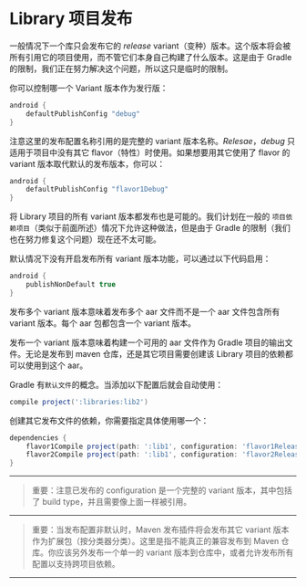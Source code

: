# Library 项目发布

一般情况下一个库只会发布它的 *release* variant（变种）版本。这个版本将会被所有引用它的项目使用，而不管它们本身自己构建了什么版本。这是由于 Gradle 的限制，我们正在努力解决这个问题，所以这只是临时的限制。

你可以控制哪一个 Variant 版本作为发行版：

``` Groovy
android {
    defaultPublishConfig "debug"
}
```

注意这里的发布配置名称引用的是完整的 variant 版本名称。*Relesae*，*debug* 只适用于项目中没有其它 flavor（特性）时使用。如果想要用其它使用了 flavor 的 variant 版本取代默认的发布版本，你可以：

``` Groovy
android {
    defaultPublishConfig "flavor1Debug"
}
```

将 Library 项目的所有 variant 版本都发布也是可能的。我们计划在一般的 `项目依赖项目`（类似于前面所述）情况下允许这种做法，但是由于 Gradle 的限制（我们也在努力修复这个问题）现在还不太可能。

默认情况下没有开启发布所有 variant 版本功能，可以通过以下代码启用：

``` Groovy
android {
    publishNonDefault true
}
```

发布多个 variant 版本意味着发布多个 aar 文件而不是一个 aar 文件包含所有 variant 版本。每个 aar 包都包含一个 variant 版本。

发布一个 variant 版本意味着构建一个可用的 aar 文件作为 Gradle 项目的输出文件。无论是发布到 maven 仓库，还是其它项目需要创建该 Library 项目的依赖都可以使用到这个 aar。

Gradle 有`默认文件`的概念。当添加以下配置后就会自动使用：

``` Groovy
compile project(':libraries:lib2')
```

创建其它发布文件的依赖，你需要指定具体使用哪一个：

``` Groovy
dependencies {
    flavor1Compile project(path: ':lib1', configuration: 'flavor1Release')
    flavor2Compile project(path: ':lib1', configuration: 'flavor2Release')
}
```

---

> 重要：注意已发布的 configuration 是一个完整的 variant 版本，其中包括了 build type，并且需要像上面一样被引用。

---

> 重要：当发布配置非默认时，Maven 发布插件将会发布其它 variant 版本作为扩展包（按分类器分类）。这里是指不能真正的兼容发布到 Maven 仓库。你应该另外发布一个单一的 variant 版本到仓库中，或者允许发布所有配置以支持跨项目依赖。

---